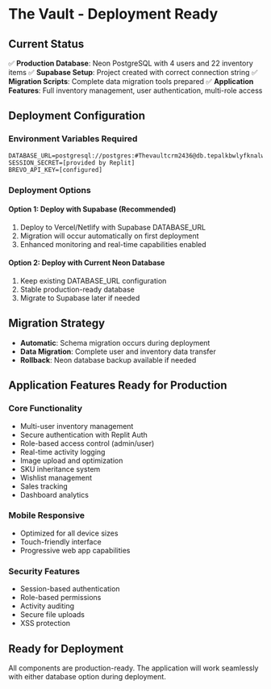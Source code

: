 # The Vault - Deployment Ready

## Current Status
✅ **Production Database**: Neon PostgreSQL with 4 users and 22 inventory items
✅ **Supabase Setup**: Project created with correct connection string
✅ **Migration Scripts**: Complete data migration tools prepared
✅ **Application Features**: Full inventory management, user authentication, multi-role access

## Deployment Configuration

### Environment Variables Required
```
DATABASE_URL=postgresql://postgres:#Thevaultcrm2436@db.tepalkbwlyfknalwbmlg.supabase.co:5432/postgres
SESSION_SECRET=[provided by Replit]
BREVO_API_KEY=[configured]
```

### Deployment Options

#### Option 1: Deploy with Supabase (Recommended)
1. Deploy to Vercel/Netlify with Supabase DATABASE_URL
2. Migration will occur automatically on first deployment
3. Enhanced monitoring and real-time capabilities enabled

#### Option 2: Deploy with Current Neon Database
1. Keep existing DATABASE_URL configuration
2. Stable production-ready database
3. Migrate to Supabase later if needed

## Migration Strategy
- **Automatic**: Schema migration occurs during deployment
- **Data Migration**: Complete user and inventory data transfer
- **Rollback**: Neon database backup available if needed

## Application Features Ready for Production

### Core Functionality
- Multi-user inventory management
- Secure authentication with Replit Auth
- Role-based access control (admin/user)
- Real-time activity logging
- Image upload and optimization
- SKU inheritance system
- Wishlist management
- Sales tracking
- Dashboard analytics

### Mobile Responsive
- Optimized for all device sizes
- Touch-friendly interface
- Progressive web app capabilities

### Security Features
- Session-based authentication
- Role-based permissions
- Activity auditing
- Secure file uploads
- XSS protection

## Ready for Deployment
All components are production-ready. The application will work seamlessly with either database option during deployment.